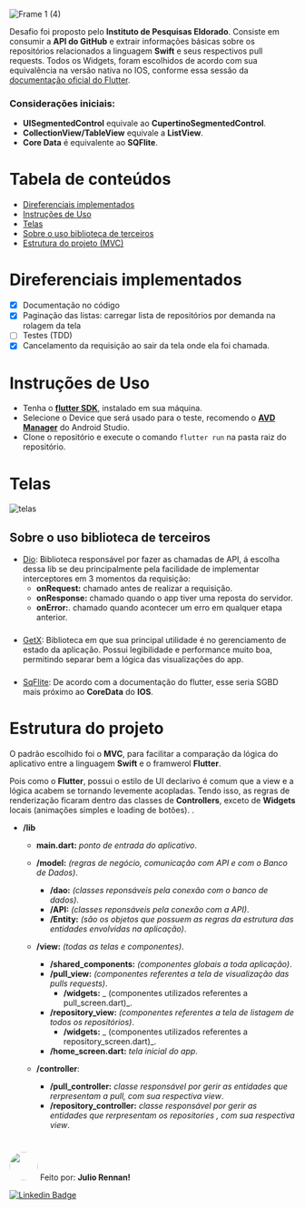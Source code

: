 

![Frame 1 (4)](https://user-images.githubusercontent.com/57741609/136587266-d4b4c043-dcff-452a-9967-ac7e03ea790d.png)



Desafio foi proposto pelo **Instituto de Pesquisas Eldorado**. Consiste em consumir a **API do GitHub** e extrair informações básicas sobre os repositórios relacionados a linguagem **Swift** e seus respectivos pull requests. Todos os Widgets, foram escolhidos de acordo com sua equivalência na versão nativa no IOS, conforme essa sessão da [documentação oficial do Flutter](https://flutter.dev/docs/get-started/flutter-for/ios-devs#what-is-the-equivalent-to-coredata-in-flutter).
### Considerações iniciais:
   * **UISegmentedControl** equivale ao **CupertinoSegmentedControl**.
   * **CollectionView/TableView**  equivale a **ListView**.
   * **Core Data** é equivalente ao **SQFlite**.

##
Tabela de conteúdos
=================
<!--ts-->
   * [Direferenciais implementados](#direferenciais-implementados)
   * [Instruções de Uso](#instruções-de-uso)
   * [Telas](#telas)
   * [Sobre o uso biblioteca de terceiros](#sobre-o-uso-biblioteca-de-terceiros)
   * [Estrutura do projeto (MVC)](#estrutura-do-projeto)
 
<!--te-->

# Direferenciais implementados
- [x] Documentação no código
- [x] Paginação das listas: carregar lista de repositórios por demanda na rolagem da tela
- [ ] Testes (TDD)
- [X] Cancelamento da requisição ao sair da tela onde ela foi chamada.
##
# Instruções de Uso
 - Tenha o [**flutter SDK**](https://flutter.dev/docs/get-started/install), instalado em sua máquina.
 - Selecione o Device que será usado para o teste, recomendo o [**AVD Manager**](https://developer.android.com/studio/run/managing-avds?hl=pt-br) do Android Studio.
 - Clone o repositório e execute o comando ````flutter run```` na pasta raiz do repositório.
##
# Telas
![telas](https://user-images.githubusercontent.com/57741609/136589223-ad32e591-d0d7-4fde-b61a-5a71d4f4861d.png)


## Sobre o uso biblioteca de terceiros
 - [Dio](https://pub.dev/packages/dio): Biblioteca responsável por fazer as chamadas de API, á escolha dessa lib se deu principalmente pela facilidade de implementar interceptores em 3 momentos da requisição: 
    - **onRequest:** chamado antes de realizar a requisição.
    -  **onResponse:** chamado quando o app tiver uma reposta do servidor.
    -  **onError:**. chamado quando acontecer um erro em qualquer etapa anterior.
 ###
 - [GetX](https://pub.dev/packages/get): Biblioteca em que sua principal utilidade é no gerenciamento de estado da aplicação. Possui legibilidade e performance muito boa, permitindo separar bem a lógica das visualizações do app.
 ###
 - [SqFlite](https://pub.dev/packages/sqflite): De acordo com a documentação do flutter, esse seria SGBD mais próximo ao **CoreData** do **IOS**.
##

# Estrutura do projeto
O padrão escolhido foi o **MVC**, para facilitar a comparação da lógica do aplicativo entre a linguagem **Swift**  e o framwerol **Flutter**. 

Pois como o **Flutter**, possui o estilo de UI declarivo é comum que a view e a lógica acabem se tornando levemente acopladas. Tendo isso, as regras de renderização ficaram dentro das classes de **Controllers**, exceto de **Widgets** locais (animações simples e loading de botões). .


* **/lib**
  * **main.dart:** _ponto de entrada do aplicativo_.   
  * **/model:** _(regras de negócio, comunicação com API e com o Banco de Dados)_.
    * **/dao:** _(classes reponsáveis pela conexão com o banco de dados)_.
    * **/API:** _(classes reponsáveis pela conexão com a API)_.
    * **/Entity:** _(são os objetos que possuem as regras da estrutura das entidades envolvidas na aplicação)_.
    
  * **/view:** _(todas as telas e componentes)_.
    * **/shared_components:** _(componentes globais a toda aplicação)_.
    * **/pull_view:** _(componentes referentes a tela de visualização das pulls requests)_.
      * **/widgets:** _ (componentes utilizados referentes a pull_screen.dart)_.
    * **/repository_view:** _(componentes referentes a tela de listagem de todos os repositórios)_.
       * **/widgets:** _ (componentes utilizados referentes a repository_screen.dart)_.
    * **/home_screen.dart:** _tela inicial do app_. 
  * **/controller**:
    * **/pull_controller:** _classe responsável por gerir as entidades que rerpresentam a pull, com sua respectiva view_.
    * **/repository_controller:** _classe responsável por gerir as entidades que rerpresentam os repositories , com sua respectiva view_.

#

<kbd> <a href="url"><img src="https://media-exp1.licdn.com/dms/image/C4D03AQEET_PIFFi3Bg/profile-displayphoto-shrink_800_800/0/1615702283090?e=1639008000&v=beta&t=FnSTOJ9OX0qWGWezZDCixv1pns4XWeN624yMSL900eo" height="auto" width="50" style="border-radius:50%"></a></kbd>   Feito por: **Julio Rennan!** 

[![Linkedin Badge](https://img.shields.io/badge/-Julio-blue?style=flat-square&logo=Linkedin&logoColor=white&link=https://www.linkedin.com/in/julio-souza-4ab63b1aa/)](https://www.linkedin.com/in/julio-souza-4ab63b1aa/) 
  

